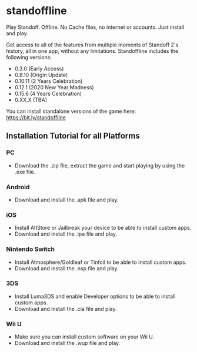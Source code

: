 # standoffline
Play Standoff. Offline. No Cache files, no internet or accounts. Just install and play.

Get access to all of the features from multiple moments of Standoff 2's history, all in one app, without any limitations.
Standoffline includes the following versions:
- 0.3.0 (Early Access)
- 0.8.10 (Origin Update)
- 0.10.11 (2 Years Celebration)
- 0.12.1 (2020 New Year Madness)
- 0.15.6 (4 Years Celebration)
- 0.XX.X (TBA)

You can install standalone versions of the game here: https://bit.ly/standoffline

## Installation Tutorial for all Platforms
### PC
- Download the .zip file, extract the game and start playing by using the .exe file.
### Android
- Download and install the .apk file and play.
### iOS
- Install AltStore or Jailbreak your device to be able to install custom apps.
- Download and install the .ipa file and play.
### Nintendo Switch
- Install Atmosphere/Goldleaf or Tinfoil to be able to install custom apps.
- Download and install the .nsp file and play.
### 3DS
- Install Luma3DS and enable Developer options to be able to install custom apps.
- Download and install the .cia file and play.
### Wii U
- Make sure you can install custom software on your Wii U.
- Download and install the .wup file and play.

